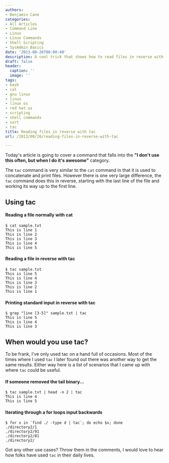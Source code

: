 ```yaml
---
authors:
- Benjamin Cane
categories:
- All Articles
- Command Line
- Linux
- Linux Commands
- Shell Scripting
- SysAdmin Basics
date: '2013-08-26T06:00:40'
description: A cool trick that shows how to read files in reverse with the tac command
draft: false
header:
  caption: ''
  image: ''
tags:
- bash
- cat
- gnu linux
- linux
- linux os
- red hat os
- scripting
- shell commands
- sort
- tac
title: Reading files in reverse with tac
url: /2013/08/26/reading-files-in-reverse-with-tac

---
```


Today's article is going to cover a command that falls into the **"I don't use this often, but when I do it's awesome"** category.

The `tac` command is very similar to the `cat` command in that it is used to concatenate and print files. However there is one very large difference, the `tac` command does this in reverse, starting with the last line of the file and working its way up to the first line.

## Using tac

#### Reading a file normally with cat

    $ cat sample.txt 
    This is line 1
    This is line 2
    This is line 3
    This is line 4
    This is line 5

#### Reading a file in reverse with tac

    $ tac sample.txt 
    This is line 5
    This is line 4
    This is line 3
    This is line 2
    This is line 1

#### Printing standard input in reverse with tac

    $ grep "line [3-5]" sample.txt | tac
    This is line 5
    This is line 4
    This is line 3

## When would you use tac?

To be frank, I've only used tac on a hand full of occasions. Most of the times where I used `tac` I later found out there was another way to get the same results. Either way here is a list of scenarios that I came up with where `tac` could be useful.

#### If someone removed the tail binary...

    $ tac sample.txt | head -n 2 | tac
    This is line 4
    This is line 5

#### Iterating through a for loops input backwards

    $ for x in `find ./ -type d | tac`; do echo $x; done
    ./directory2/1
    ./directory2/91
    ./directory2/81
    ./directory2/

Got any other use cases? Throw them in the comments, I would love to hear how folks have used `tac` in their daily lives.
